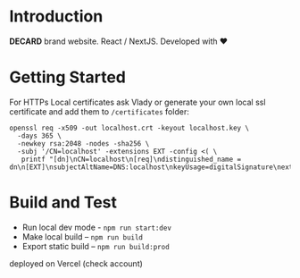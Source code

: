 # Introduction 
**DECARD** brand website. React / NextJS. Developed with ❤️

# Getting Started
For HTTPs Local certificates ask Vlady or generate your own local ssl certificate and add them to `/certificates` folder: 
```
openssl req -x509 -out localhost.crt -keyout localhost.key \
  -days 365 \
  -newkey rsa:2048 -nodes -sha256 \
  -subj '/CN=localhost' -extensions EXT -config <( \
   printf "[dn]\nCN=localhost\n[req]\ndistinguished_name = dn\n[EXT]\nsubjectAltName=DNS:localhost\nkeyUsage=digitalSignature\nextendedKeyUsage=serverAuth")
```

# Build and Test
- Run local dev mode - `npm run start:dev`
- Make local build – `npm run build`
- Export static build – `npm run build:prod`

deployed on Vercel (check account)
